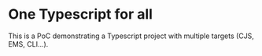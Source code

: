 # One Typescript for all

This is a PoC demonstrating a Typescript project with multiple targets (CJS, EMS, CLI...).